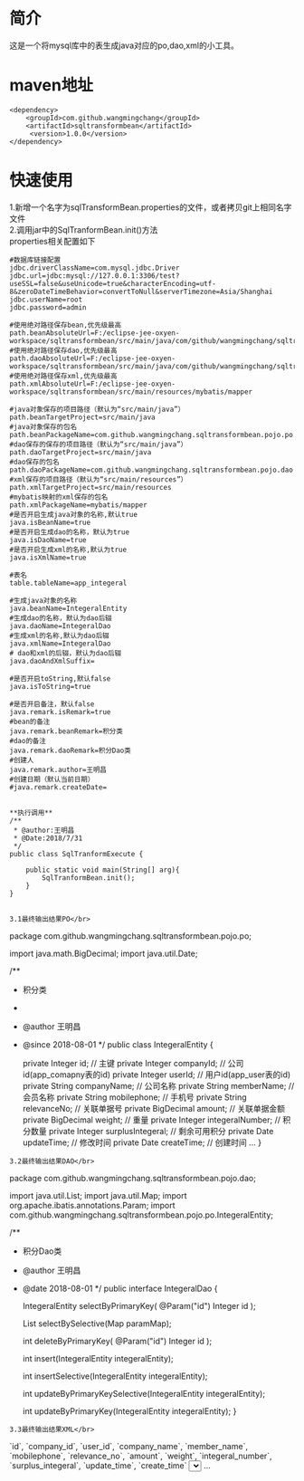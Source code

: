 # 简介
这是一个将mysql库中的表生成java对应的po,dao,xml的小工具。
# maven地址
```
<dependency>
    <groupId>com.github.wangmingchang</groupId>
    <artifactId>sqltransformbean</artifactId>
     <version>1.0.0</version>
</dependency>

```
# 快速使用
1.新增一个名字为sqlTransformBean.properties的文件，或者拷贝git上相同名字文件</br>
2.调用jar中的SqlTranformBean.init()方法</br>
properties相关配置如下
``` 
#数据库链接配置
jdbc.driverClassName=com.mysql.jdbc.Driver
jdbc.url=jdbc:mysql://127.0.0.1:3306/test?useSSL=false&useUnicode=true&characterEncoding=utf-8&zeroDateTimeBehavior=convertToNull&serverTimezone=Asia/Shanghai
jdbc.userName=root
jdbc.password=admin

#使用绝对路径保存bean,优先级最高
path.beanAbsoluteUrl=F:/eclipse-jee-oxyen-workspace/sqltransformbean/src/main/java/com/github/wangmingchang/sqltransformbean/pojo/po
#使用绝对路径保存dao,优先级最高
path.daoAbsoluteUrl=F:/eclipse-jee-oxyen-workspace/sqltransformbean/src/main/java/com/github/wangmingchang/sqltransformbean/pojo/dao
#使用绝对路径保存xml,优先级最高
path.xmlAbsoluteUrl=F:/eclipse-jee-oxyen-workspace/sqltransformbean/src/main/resources/mybatis/mapper

#java对象保存的项目路径（默认为“src/main/java”） 
path.beanTargetProject=src/main/java
#java对象保存的包名
path.beanPackageName=com.github.wangmingchang.sqltransformbean.pojo.po
#dao保存的保存的项目路径（默认为“src/main/java”） 
path.daoTargetProject=src/main/java
#dao保存的包名
path.daoPackageName=com.github.wangmingchang.sqltransformbean.pojo.dao
#xml保存的项目路径（默认为“src/main/resources”） 
path.xmlTargetProject=src/main/resources
#mybatis映射的xml保存的包名
path.xmlPackageName=mybatis/mapper
#是否开启生成java对象的名称,默认true
java.isBeanName=true
#是否开启生成dao的名称，默认为true
java.isDaoName=true
#是否开启生成xml的名称,默认为true
java.isXmlName=true

#表名
table.tableName=app_integeral

#生成java对象的名称
java.beanName=IntegeralEntity
#生成dao的名称，默认为dao后辍
java.daoName=IntegeralDao
#生成xml的名称,默认为dao后辍
java.xmlName=IntegeralDao
# dao和xml的后辍，默认为dao后辍
java.daoAndXmlSuffix=

#是否开启toString,默认false
java.isToString=true

#是否开启备注，默认false
java.remark.isRemark=true
#bean的备注
java.remark.beanRemark=积分类
#dao的备注
java.remark.daoRemark=积分Dao类
#创建人
java.remark.author=王明昌
#创建日期（默认当前日期）
#java.remark.createDate=


```

```
**执行调用**
/**
 * @author:王明昌
 * @Date:2018/7/31
 */
public class SqlTranformExecute {

    public static void main(String[] arg){
        SqlTranformBean.init();
    }
}


3.1最终输出结果PO</br>
```
package com.github.wangmingchang.sqltransformbean.pojo.po;

import java.math.BigDecimal;
import java.util.Date;

/**
 * 积分类
 * 
 * @author 王明昌
 * @since 2018-08-01
 */
public class IntegeralEntity {

	private Integer id; // 主键
	private Integer companyId; // 公司id(app_comapny表的id)
	private Integer userId; // 用户id(app_user表的id)
	private String companyName; // 公司名称
	private String memberName; // 会员名称
	private String mobilephone; // 手机号
	private String relevanceNo; // 关联单据号
	private BigDecimal amount; // 关联单据金额
	private BigDecimal weight; // 重量
	private Integer integeralNumber; // 积分数量
	private Integer surplusIntegeral; // 剩余可用积分
	private Date updateTime; // 修改时间
	private Date createTime; // 创建时间
	...
}

```
3.2最终输出结果DAO</br>
```
package com.github.wangmingchang.sqltransformbean.pojo.dao;

import java.util.List;
import java.util.Map;
import org.apache.ibatis.annotations.Param;
import com.github.wangmingchang.sqltransformbean.pojo.po.IntegeralEntity;

/**
 * 积分Dao类
 * @author 王明昌
 * @date 2018-08-01
 */
public interface IntegeralDao {
	
	IntegeralEntity selectByPrimaryKey( @Param("id")  Integer id );
	
	List<IntegeralEntity> selectBySelective(Map paramMap);
	
	int deleteByPrimaryKey( @Param("id")  Integer id );
	
	int insert(IntegeralEntity integeralEntity);
	
	int insertSelective(IntegeralEntity integeralEntity);
	
	int updateByPrimaryKeySelective(IntegeralEntity integeralEntity);
	
	int updateByPrimaryKey(IntegeralEntity integeralEntity);
}
```
3.3最终输出结果XML</br>
```
<?xml version="1.0" encoding="UTF-8"?>
<!DOCTYPE mapper PUBLIC "-//mybatis.org//DTD Mapper 3.0//EN" "http://mybatis.org/dtd/mybatis-3-mapper.dtd">
<mapper namespace="com.github.wangmingchang.sqltransformbean.pojo.dao.IntegeralDao">
  <resultMap id="BaseResultMap" type="com.github.wangmingchang.sqltransformbean.pojo.po.IntegeralEntity">
    <id column="id" jdbcType="INTEGER" property="id" />
    <result column="company_id" jdbcType="INTEGER" property="companyId" />
    <result column="user_id" jdbcType="INTEGER" property="userId" />
    <result column="company_name" jdbcType="VARCHAR" property="companyName" />
    <result column="member_name" jdbcType="VARCHAR" property="memberName" />
    <result column="mobilephone" jdbcType="VARCHAR" property="mobilephone" />
    <result column="relevance_no" jdbcType="VARCHAR" property="relevanceNo" />
    <result column="amount" jdbcType="DECIMAL" property="amount" />
    <result column="weight" jdbcType="DECIMAL" property="weight" />
    <result column="integeral_number" jdbcType="INTEGER" property="integeralNumber" />
    <result column="surplus_integeral" jdbcType="INTEGER" property="surplusIntegeral" />
    <result column="update_time" jdbcType="TIMESTAMP" property="updateTime" />
    <result column="create_time" jdbcType="TIMESTAMP" property="createTime" />
  </resultMap>
  <sql id="Base_Column_List">
  	`id`, `company_id`, `user_id`, 
  	`company_name`, `member_name`, `mobilephone`, 
  	`relevance_no`, `amount`, `weight`, 
  	`integeral_number`, `surplus_integeral`, `update_time`, 
  	`create_time`
  </sql>
  <select id="selectByPrimaryKey" parameterType="java.lang.Integer" resultMap="BaseResultMap">
    select 
    <include refid="Base_Column_List" />
    from app_integeral
    where 
    `id` = #{id,jdbcType=INTEGER}
  </select>
  ...
  
 ```